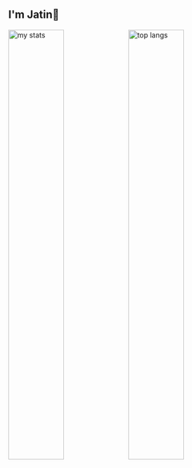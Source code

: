 ## I'm Jatin👋

<img alt ="my stats" align="left" width="47%" src ="https://github-readme-stats.vercel.app/api?username=jatinsuyal"/>
<img alt ="top langs" align="left" width="47%" src ="https://github-readme-stats.vercel.app/api/top-langs/?username=jatinsuyal&layout=compact"/>
